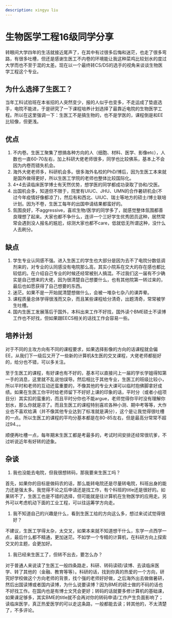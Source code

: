 ```yaml
---
description: xingyu liu
---
```


# 生物医学工程16级同学分享

转眼间大学四年的生活就接近尾声了，在其中有过很多后悔和迷茫，也走了很多弯路，有很多吐槽，但还是感谢生医工不内卷的环境能让我这种菜鸡比较划水的度过大学而也不至于混的太差。现在以一个最终转CS/DS的选手的视角来谈谈生物医学工程这个专业。

## 为什么选择了生医工？

当年工科试验班在本省招的人突然变少，报的人似乎也变多，不走运成了垫底选手，电院不能进，于是研究了一下课程培养计划选择了最靠近电院的生物医学工程。所以在这里强调一下：生医工不是搞生物的，也不是学医的，课程倒是和EE比较像，但更浅。

## 优点

1. 不内卷。生医工聚集了想搞各种方向的人（细胞、材料、医学、影像etc），人数也一直60-70左右，加上科研大佬老师很多，同学也比较佛系，基本上不会因为内卷而错失机会。
2. 海外大佬老师多，科研机会多。很多海外名校的PhD/博后，因为生医工本来就是国外做得更好，所以生医工学院的老师也整体比较国际化。
3. 4+4去读临床医学博士有天然优势，想学医的同学都成功录取了协和/交医。
4. 出国机会多，知道但不限于，院里有UIUC、JHU、UMN的合作暑研机会\(不过今年疫情好像都凉了\)，然后有和西北、UIUC、瑞士等地方的硕士/博士联培计划。因为不卷，生医工每年的出国申请结果都蛮好的。
5. 氛围良好，不aggressive，喜欢生物/医学的同学多了，就感觉整体氛围都善良理想了起来。大家也都不争什么，连评一个三好学生优秀团员这种，居然常常会遇到没人报名的尴尬，综测大家也都不care，低就低无所谓这种，没什么人去刷分。

## 缺点

1. 学生专业认同感不强。进入生医工的学生也大部分是因为去不了电院分数低调剂来的，对专业的认同感没有电院那么高，其实小院系在交大的存在感也都比较低的。在介绍自己专业的时候还经常被别人搞混。不过我们这一届有不少确实是自己想来的大佬，因为很清楚自己想要什么，也有其他院第一转过来的，最后也如愿获得了自己想要的东西。
2. 迷茫。如果不是一开始就清楚想做什么，会被一堆杂七杂八的课弄晕。
3. 课程质量总体学得很浅而又杂，而且某些课程给分清奇，出题清奇，常常被学生吐槽。
4. 国内生医工发展落后于国外，本科出来工作不好找，国外读个BME硕士不读博工作也不好找，但如果跟EECS相关的话找工作会容易一些。

## 培养计划

对于不同的主攻方向有不同的课程要求，如果选择影像的方向的话课程就会偏EE，从我们下一级后又开了一些新的计算机&生医的交叉课程，大佬老师都挺好的，给分也不错，可以多关注。

至于生医工的课程，有好课也有不好的，基本可以直接问上一届的学长学姐得知第一手的消息，这里就不乱说怕误导。然后相比于其他专业，生医工的班级比较小，所以平时和老师的互动还蛮重要的，不像其他的专业大课可以临时抱佛脚拿好成绩。如果在生医工你平时给老师留下不好好上课的印象的话，平时分（或者小组项目分）其实扣的蛮重的，而且平时分你也不能argue，老师觉得你平时没有理解你划水，那么你就是凉了。而且生医工的课程特别喜欢各种小测、期中考等等，大作业也不喜欢给满（并不像其他专业达到了标准就是满分），这个是让我觉得很吐槽的一点。所以生医工的课程的平均分基本都是在80-85左右，但是最高分常常不超过94.。。

顺便再吐槽一点，每年期末生医工都是考最多的，考试时间安排还经常很坑爹，不过听说近年有好转的迹象。

## 杂谈

1. 我也没能去电院，但我很想转码，那我要来生医工吗？

首先，如果你的目标是做码农的话，那么能转电院还是尽量转电院，科班出身的能力还是强太多。我觉得不论之后申请还是找工作，有个科班的title还是很好的。如果转不了，生医工也是不错的选择，但可能就是往计算机在生物医学的应用走。另外可以考虑机动下面的工业工程，可以往运筹学方向走。

1. 我不知道自己的兴趣是什么，看到生医工给的方向这么多，想过来试试觉得很好？

不建议，生医工学得太杂，太交叉，如果本来就不知道想干什么，东学一点西学一点，最后什么都不精通，更加迷茫。不如学一个专精的计算机，在科研方向上探索交叉的主题，会更加好。

1. 我已经来生医工了，但转不出去，要怎么办？

对于普通人来说读了生医工一般四条路走，科研、转码读硕/读博、去读临床医学、转了其他的（金融、教育等等）。科研的话，找到你真的热爱的一个方向，研究好学校做这个方向老师的背景，找个强的老师好好做，之后海外出去做做暑研，然后出国读博或者国内读博，为什么说要读博？因为BME的硕士做的不码的话也不好找工作。在国内也是有博士文凭会更好；转码的话就要多修计算机的基础课，如果课足够多，其实BME的title就不会再对你的转码申请/工作产生负面影响了；读临床医学，真正热爱医学的可以走这条路，一般都能去读；转其他的，不太清楚了，不多评论。

